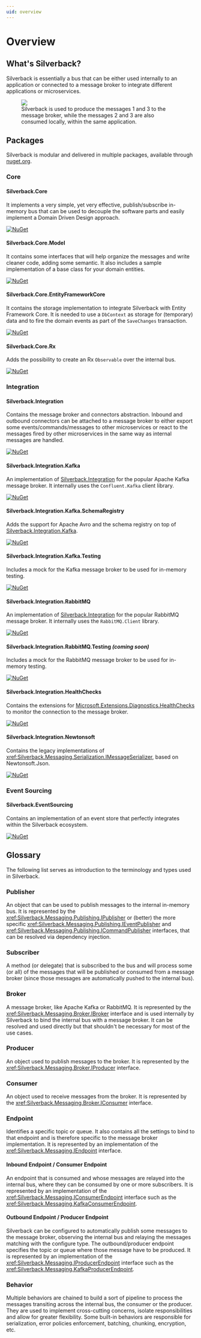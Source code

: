 ```yaml
---
uid: overview
---
```


# Overview

## What's Silverback?

Silverback is essentially a bus that can be either used internally to an application or connected to a message broker to integrate different applications or microservices.

<figure>
	<a href="~/images/diagrams/overview.png"><img src="~/images/diagrams/overview.png"></a>
    <figcaption>Silverback is used to produce the messages 1 and 3 to the message broker, while the messages 2 and 3 are also consumed locally, within the same application.</figcaption>
</figure>

## Packages

Silverback is modular and delivered in multiple packages, available through [nuget.org](https://www.nuget.org/packages?q=Silverback).

### Core

#### Silverback.Core

It implements a very simple, yet very effective, publish/subscribe in-memory bus that can be used to decouple the software parts and easily implement a Domain Driven Design approach.

[![NuGet](https://buildstats.info/nuget/Silverback.Core?includePreReleases=true)](https://www.nuget.org/packages/Silverback.Core)

#### Silverback.Core.Model

It contains some interfaces that will help organize the messages and write cleaner code, adding some semantic. It also includes a sample implementation of a base class for your domain entities.

[![NuGet](https://buildstats.info/nuget/Silverback.Core.Model?includePreReleases=true)](https://www.nuget.org/packages/Silverback.Core.Model)

#### Silverback.Core.EntityFrameworkCore

It contains the storage implementation to integrate Silverback with Entity Framework Core. It is needed to use a `DbContext` as storage for (temporary) data and to fire the domain events as part of the `SaveChanges` transaction.

[![NuGet](https://buildstats.info/nuget/Silverback.Core.EntityFrameworkCore?includePreReleases=true)](https://www.nuget.org/packages/Silverback.Core.EntityFrameworkCore)

#### Silverback.Core.Rx

Adds the possibility to create an Rx `Observable` over the internal bus.

[![NuGet](https://buildstats.info/nuget/Silverback.Core.Rx?includePreReleases=true)](https://www.nuget.org/packages/Silverback.Core.Rx)

### Integration

#### Silverback.Integration

Contains the message broker and connectors abstraction. Inbound and outbound connectors can be attached to a message broker to either export some events/commands/messages to other microservices or react to the messages fired by other microservices in the same way as internal messages are handled.

[![NuGet](https://buildstats.info/nuget/Silverback.Integration?includePreReleases=true)](https://www.nuget.org/packages/Silverback.Integration)

#### Silverback.Integration.Kafka

An implementation of [Silverback.Integration](https://www.nuget.org/packages/Silverback.Integration) for the popular Apache Kafka message broker. It internally uses the `Confluent.Kafka` client library.

[![NuGet](https://buildstats.info/nuget/Silverback.Integration.Kafka?includePreReleases=true)](https://www.nuget.org/packages/Silverback.Integration.Kafka)

#### Silverback.Integration.Kafka.SchemaRegistry

Adds the support for Apache Avro and the schema registry on top of [Silverback.Integration.Kafka](https://www.nuget.org/packages/Silverback.Integration.Kafka).

[![NuGet](https://buildstats.info/nuget/Silverback.Integration.Kafka.SchemaRegistry?includePreReleases=true)](https://www.nuget.org/packages/Silverback.Integration.Kafka.SchemaRegistry)

#### Silverback.Integration.Kafka.Testing

Includes a mock for the Kafka message broker to be used for in-memory testing.

[![NuGet](https://buildstats.info/nuget/Silverback.Integration.Kafka.Testing?includePreReleases=true)](https://www.nuget.org/packages/Silverback.Integration.Kafka.Testing)

#### Silverback.Integration.RabbitMQ

An implementation of [Silverback.Integration](https://www.nuget.org/packages/Silverback.Integration) for the popular RabbitMQ message broker. It internally uses the `RabbitMQ.Client` library.

[![NuGet](https://buildstats.info/nuget/Silverback.Integration.RabbitMQ?includePreReleases=true)](https://www.nuget.org/packages/Silverback.Integration.RabbitMQ)

#### Silverback.Integration.RabbitMQ.Testing _(coming soon)_

Includes a mock for the RabbitMQ message broker to be used for in-memory testing.

[![NuGet](https://buildstats.info/nuget/Silverback.Integration.Kafka.Testing?includePreReleases=true)](https://www.nuget.org/packages/Silverback.Integration.Kafka.Testing)

#### Silverback.Integration.HealthChecks

Contains the extensions for [Microsoft.Extensions.Diagnostics.HealthChecks](https://www.nuget.org/packages/Microsoft.Extensions.Diagnostics.HealthChecks) to monitor the connection to the message broker.

[![NuGet](https://buildstats.info/nuget/Silverback.Integration.HealthChecks?includePreReleases=true)](https://www.nuget.org/packages/Silverback.Integration.HealthChecks)

#### Silverback.Integration.Newtonsoft

Contains the legacy implementations of <xref:Silverback.Messaging.Serialization.IMessageSerializer>, based on Newtonsoft.Json.

[![NuGet](https://buildstats.info/nuget/Silverback.Integration.Newtonsoft?includePreReleases=true)](https://www.nuget.org/packages/Silverback.Integration.Newtonsoft)

### Event Sourcing

#### Silverback.EventSourcing

Contains an implementation of an event store that perfectly integrates within the Silverback ecosystem.

[![NuGet](https://buildstats.info/nuget/Silverback.EventSourcing?includePreReleases=true)](https://www.nuget.org/packages/Silverback.EventSourcing)

## Glossary

The following list serves as introduction to the terminology and types used in Silverback.

### Publisher
An object that can be used to publish messages to the internal in-memory bus. It is represented by the <xref:Silverback.Messaging.Publishing.IPublisher> or (better) the more specific <xref:Silverback.Messaging.Publishing.IEventPublisher> and <xref:Silverback.Messaging.Publishing.ICommandPublisher> interfaces, that can be resolved via dependency injection.

### Subscriber
A method (or delegate) that is subscribed to the bus and will process some (or all) of the messages that will be published or consumed from a message broker (since those messages are automatically pushed to the internal bus).

### Broker
A message broker, like Apache Kafka or RabbitMQ. It is represented by the <xref:Silverback.Messaging.Broker.IBroker> interface and is used internally by Silverback to bind the internal bus with a message broker. It can be resolved and used directly but that shouldn't be necessary for most of the use cases.

### Producer
An object used to publish messages to the broker. It is represented by the <xref:Silverback.Messaging.Broker.IProducer> interface.

### Consumer
An object used to receive messages from the broker. It is represented by the <xref:Silverback.Messaging.Broker.IConsumer> interface.

### Endpoint
Identifies a specific topic or queue. It also contains all the settings to bind to that endpoint and is therefore specific to the message broker implementation. It is represented by an implementation of the <xref:Silverback.Messaging.IEndpoint> interface.

#### Inbound Endpoint / Consumer Endpoint
An endpoint that is consumed and whose messages are relayed into the internal bus, where they can be consumed by one or more subscribers. It is represented by an implementation of the <xref:Silverback.Messaging.IConsumerEndpoint> interface such as the <xref:Silverback.Messaging.KafkaConsumerEndpoint>.

#### Outbound Endpoint / Producer Endpoint
Silverback can be configured to automatically publish some messages to the message broker, observing the internal bus and relaying the messages matching with the configure type. The outbound/producer endpoint specifies the topic or queue where those message have to be produced. It is represented by an implementation of the <xref:Silverback.Messaging.IProducerEndpoint> interface such as the <xref:Silverback.Messaging.KafkaProducerEndpoint>.

### Behavior
Multiple behaviors are chained to build a sort of pipeline to process the messages transiting across the internal bus, the consumer or the producer. They are used to implement cross-cutting concerns, isolate responsibilities and allow for greater flexibility. Some built-in behaviors are responsible for serialization, error policies enforcement, batching, chunking, encryption, etc.
